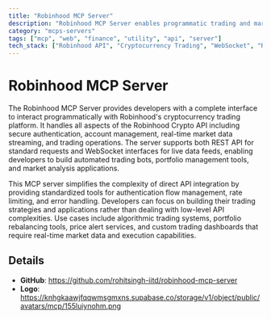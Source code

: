 ```yaml
---
title: "Robinhood MCP Server"
description: "Robinhood MCP Server enables programmatic trading and market data access through Robinhood's Crypto API with authentication and real-time WebSocket support."
category: "mcps-servers"
tags: ["mcp", "web", "finance", "utility", "api", "server"]
tech_stack: ["Robinhood API", "Cryptocurrency Trading", "WebSocket", "REST API", "Financial Markets"]
---
```


# Robinhood MCP Server

The Robinhood MCP Server provides developers with a complete interface to interact programmatically with Robinhood's cryptocurrency trading platform. It handles all aspects of the Robinhood Crypto API including secure authentication, account management, real-time market data streaming, and trading operations. The server supports both REST API for standard requests and WebSocket interfaces for live data feeds, enabling developers to build automated trading bots, portfolio management tools, and market analysis applications.

This MCP server simplifies the complexity of direct API integration by providing standardized tools for authentication flow management, rate limiting, and error handling. Developers can focus on building their trading strategies and applications rather than dealing with low-level API complexities. Use cases include algorithmic trading systems, portfolio rebalancing tools, price alert services, and custom trading dashboards that require real-time market data and execution capabilities.

## Details

- **GitHub**: https://github.com/rohitsingh-iitd/robinhood-mcp-server
- **Logo**: https://knhgkaawjfqqwmsgmxns.supabase.co/storage/v1/object/public/avatars/mcp/155luiynohm.png
